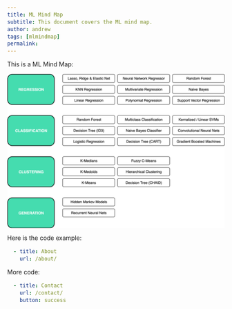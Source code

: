 ```yaml
---
title: ML Mind Map
subtitle: This document covers the ML mind map.
author: andrew
tags: [mlmindmap]
permalink:
---
```


This is a ML Mind Map:

<img src="/uploads/doc/getting_started/mindmap.png" align="middle">

Here is the code example: 
```yaml
  - title: About
    url: /about/
```

More code:
```yaml
  - title: Contact
    url: /contact/
    button: success
```
